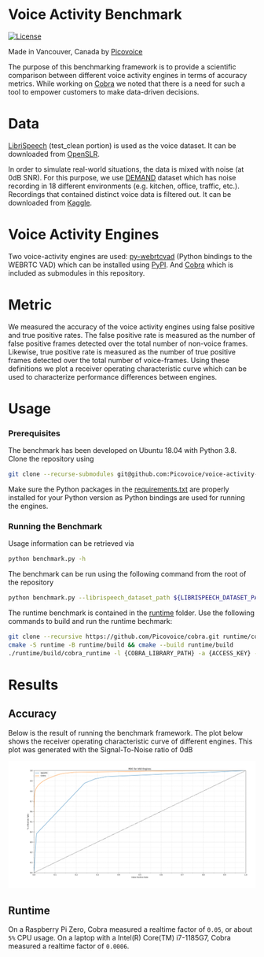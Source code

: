 # Voice Activity Benchmark

[![License](https://img.shields.io/badge/License-Apache%202.0-blue.svg)](https://github.com/Picovoice/voice-activity-benchmark/blob/master/LICENSE)

Made in Vancouver, Canada by [Picovoice](https://picovoice.ai)

The purpose of this benchmarking framework is to provide a scientific comparison between different voice activity
engines in terms of accuracy metrics. While working on [Cobra](https://github.com/Picovoice/Cobra)
we noted that there is a need for such a tool to empower customers to make data-driven decisions.


# Data

[LibriSpeech](http://www.openslr.org/12/) (test_clean portion) is used as the voice dataset.
It can be downloaded from [OpenSLR](http://www.openslr.org/resources/12/test-clean.tar.gz).

In order to simulate real-world situations, the data is mixed with noise (at 0dB SNR). For this purpose, we use
[DEMAND](https://asa.scitation.org/doi/abs/10.1121/1.4799597) dataset which has noise recording in 18 different
environments (e.g. kitchen, office, traffic, etc.). Recordings that contained distinct voice data is filtered out.
It can be downloaded from [Kaggle](https://www.kaggle.com/aanhari/demand-dataset).


# Voice Activity Engines

Two voice-activity engines are used:
[py-webrtcvad](https://github.com/wiseman/py-webrtcvad) (Python bindings to the WEBRTC VAD)
which can be installed using [PyPI](https://pypi.org/project/webrtcvad/).
And [Cobra](https://github.com/Picovoice/Cobra) which is included as submodules in this repository.


# Metric

We measured the accuracy of the voice activity engines using false positive and true positive rates.
The false positive rate is measured as the number of false positive frames detected over the total number of non-voice frames.
Likewise, true positive rate is measured as the number of true positive frames detected over the total number of voice-frames.
Using these definitions we plot a receiver operating characteristic curve which can be used to characterize performance differences between engines.


# Usage

### Prerequisites

The benchmark has been developed on Ubuntu 18.04 with Python 3.8. Clone the repository using

```bash
git clone --recurse-submodules git@github.com:Picovoice/voice-activity-benchmark.git
```

Make sure the Python packages in the [requirements.txt](/requirements.txt) are properly installed for your Python
version as Python bindings are used for running the engines.


### Running the Benchmark

Usage information can be retrieved via

```bash
python benchmark.py -h
```

The benchmark can be run using the following command from the root of the repository

```bash
python benchmark.py --librispeech_dataset_path ${LIBRISPEECH_DATASET_PATH} --demand_dataset_path ${DEMAND_DATASET_PATH} --access_key ${COBRA_ACCESS_KEY}
```

The runtime benchmark is contained in the [runtime](/runtime) folder. Use the following commands to build and run the runtime bechmark:
```bash
git clone --recursive https://github.com/Picovoice/cobra.git runtime/cobra
cmake -S runtime -B runtime/build && cmake --build runtime/build
./runtime/build/cobra_runtime -l {COBRA_LIBRARY_PATH} -a {ACCESS_KEY} -w {TEST_WAVFILE_PATH}
```

# Results

## Accuracy

Below is the result of running the benchmark framework. The plot below shows the receiver operating characteristic curve
of different engines. This plot was generated with the Signal-To-Noise ratio of 0dB

![](doc/img/summary.png)


## Runtime

On a Raspberry Pi Zero, Cobra measured a realtime factor of `0.05`, or about `5%` CPU usage.
On a laptop with a Intel(R) Core(TM) i7-1185G7, Cobra measured a realtime factor of `0.0006`.
